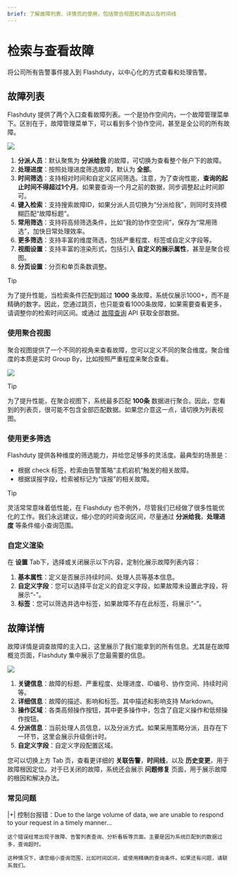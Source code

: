 ```yaml
---
brief: 了解故障列表、详情页的使用，包括聚合视图和筛选以及时间线
---
```


# 检索与查看故障

将公司所有告警事件接入到 Flashduty，以中心化的方式查看和处理告警。

## 故障列表

Flashduty 提供了两个入口查看故障列表。一个是协作空间内，一个故障管理菜单下。区别在于，故障管理菜单下，可以看到多个协作空间，甚至是全公司的所有故障。

![](https://fcimg.i18n.site/zh/flashduty/alter/view_incidents/1.avif)

1. **分派人员**：默认聚焦为 **分派给我** 的故障，可切换为查看整个账户下的故障。
2. **处理进度**：按照处理进度筛选故障，默认为 **全部**。
3. **时间筛选**：支持相对时间和自定义区间筛选。注意，为了查询性能，**查询的起止时间不得超过1个月**。如果要查询一个月之前的数据，同步调整起止时间即可。
4. **键入检索**：支持搜索故障ID，如果分派人员切换为“分派给我”，则同时支持模糊匹配“故障标题”。
5. **常用筛选**：支持将高频筛选条件，比如“我的协作空空间”，保存为“常用筛选”，加快日常处理效率。
6. **更多筛选**：支持丰富的维度筛选，包括严重程度、标签或自定义字段等。
7. **视图设置**：支持丰富的渲染形式，包括引入 **自定义的展示属性**，甚至是聚合视图。
8. **分页设置**：分页和单页条数调整。

> [!TIP]
> 为了提升性能，当检索条件匹配到超过 **1000** 条故障，系统仅展示1000+，而不是精确的数字。因此，您通过跳页，也只能查看1000条故障，如果需要查看更多，请调整你的检索时间区间。或通过 [故障查询](https://developer.flashcat.cloud/api-110655782) API 获取全部数据。

### 使用聚合视图

聚合视图提供了一个不同的视角来查看故障，您可以定义不同的聚合维度。聚合维度的本质是实时 Group By，比如按照严重程度来聚合查看。

![](https://fcimg.i18n.site/zh/flashduty/alter/view_incidents/2.avif)

> [!TIP]
> 为了提升性能，在聚合视图下，系统最多匹配 **100条** 数据进行聚合。因此，您看到的列表页，很可能不包含全部匹配数据。如果您介意这一点，请切换为列表视图。

### 使用更多筛选

Flashduty 提供各种维度的筛选能力，并给您足够多的灵活度。最典型的场景是：

- 根据 check 标签，检索由告警策略“主机宕机”触发的相关故障。
- 根据误报字段，检索被标记为“误报”的相关故障。

> [!TIP]
> 灵活常常意味着低性能，在 Flashduty 也不例外，尽管我们已经做了很多性能优化的工作。我们永远建议，缩小您的时间查询区间，尽量通过 **分派给我**，**处理进度** 等条件缩小查询范围。

### 自定义渲染

在 **设置** Tab下，选择或关闭展示以下内容，定制化展示故障列表内容：

1. **基本属性**：定义是否展示持续时间、处理人员等基本信息。
2. **自定义字段**：您可以选择平台定义的自定义字段，如果故障未设置此字段，将展示“-”。
3. **标签**：您可以筛选并选中标签，如果故障不存在此标签，将展示“-”。

## 故障详情

故障详情是调查故障的主入口，这里展示了我们能拿到的所有信息。尤其是在故障概览页面，Flashduty 集中展示了您最需要的信息。

![](https://fcimg.i18n.site/zh/flashduty/alter/view_incidents/3.avif)

1. **关键信息**：故障的标题、严重程度、处理进度、ID编号、协作空间、持续时间等。
2. **详细信息**：故障的描述、影响和标签。其中描述和影响支持 Markdown。
3. **操作区域**：各类高频操作按钮，其中更多操作中，包含了自定义操作和低频操作按钮。
4. **分派信息**：当前处理人员信息，以及分派方式。如果采用策略分派，且存在下一环节，这里会展示升级倒计时。
5. **自定义字段**：自定义字段配置区域。

您可以切换上方 Tab 页，查看更详细的 **关联告警**，**时间线**，以及 **历史变更**，用于故障根因定位。对于已关闭的故障，系统还会展示 **问题修复** 页面，用于展示故障的根因和解决办法。

### 常见问题

|+| 控制台报错：Due to the large volume of data, we are unable to respond to your request in a timely manner...

    这个错误经常出现于故障、告警列表查询、分析看板等页面。主要是因为系统匹配到的数据过多，查询超时。

    这种情况下，请您缩小查询范围，比如时间区间，或使用精确的查询条件。如果还有问题，请联系我们。